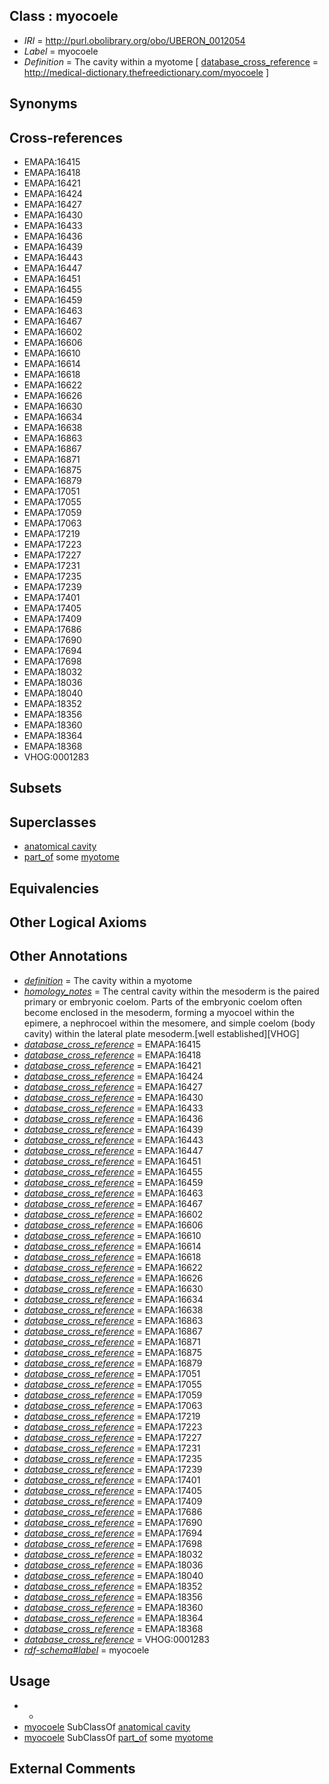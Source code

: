 
## Class : myocoele

 * *IRI* = http://purl.obolibrary.org/obo/UBERON_0012054
 * *Label* = myocoele
 * *Definition* = The cavity within a myotome [ [database_cross_reference](../../ef/oboInOwl#hasDbXref.md) = http://medical-dictionary.thefreedictionary.com/myocoele ]

## Synonyms


## Cross-references

 * EMAPA:16415
 * EMAPA:16418
 * EMAPA:16421
 * EMAPA:16424
 * EMAPA:16427
 * EMAPA:16430
 * EMAPA:16433
 * EMAPA:16436
 * EMAPA:16439
 * EMAPA:16443
 * EMAPA:16447
 * EMAPA:16451
 * EMAPA:16455
 * EMAPA:16459
 * EMAPA:16463
 * EMAPA:16467
 * EMAPA:16602
 * EMAPA:16606
 * EMAPA:16610
 * EMAPA:16614
 * EMAPA:16618
 * EMAPA:16622
 * EMAPA:16626
 * EMAPA:16630
 * EMAPA:16634
 * EMAPA:16638
 * EMAPA:16863
 * EMAPA:16867
 * EMAPA:16871
 * EMAPA:16875
 * EMAPA:16879
 * EMAPA:17051
 * EMAPA:17055
 * EMAPA:17059
 * EMAPA:17063
 * EMAPA:17219
 * EMAPA:17223
 * EMAPA:17227
 * EMAPA:17231
 * EMAPA:17235
 * EMAPA:17239
 * EMAPA:17401
 * EMAPA:17405
 * EMAPA:17409
 * EMAPA:17686
 * EMAPA:17690
 * EMAPA:17694
 * EMAPA:17698
 * EMAPA:18032
 * EMAPA:18036
 * EMAPA:18040
 * EMAPA:18352
 * EMAPA:18356
 * EMAPA:18360
 * EMAPA:18364
 * EMAPA:18368
 * VHOG:0001283

## Subsets


## Superclasses

 * [anatomical cavity](../../UBERON/53/UBERON_0002553.md)
 * [part_of](../../BFO/50/BFO_0000050.md) some [myotome](../../UBERON/82/UBERON_0003082.md)

## Equivalencies


## Other Logical Axioms


## Other Annotations

 * *[definition](../../IAO/15/IAO_0000115.md)* = The cavity within a myotome
 * *[homology_notes](../../UBPROP/03/UBPROP_0000003.md)* = The central cavity within the mesoderm is the paired primary or embryonic coelom. Parts of the embryonic coelom often become enclosed in the mesoderm, forming a myocoel within the epimere, a nephrocoel within the mesomere, and simple coelom (body cavity) within the lateral plate mesoderm.[well established][VHOG]
 * *[database_cross_reference](../../ef/oboInOwl#hasDbXref.md)* = EMAPA:16415
 * *[database_cross_reference](../../ef/oboInOwl#hasDbXref.md)* = EMAPA:16418
 * *[database_cross_reference](../../ef/oboInOwl#hasDbXref.md)* = EMAPA:16421
 * *[database_cross_reference](../../ef/oboInOwl#hasDbXref.md)* = EMAPA:16424
 * *[database_cross_reference](../../ef/oboInOwl#hasDbXref.md)* = EMAPA:16427
 * *[database_cross_reference](../../ef/oboInOwl#hasDbXref.md)* = EMAPA:16430
 * *[database_cross_reference](../../ef/oboInOwl#hasDbXref.md)* = EMAPA:16433
 * *[database_cross_reference](../../ef/oboInOwl#hasDbXref.md)* = EMAPA:16436
 * *[database_cross_reference](../../ef/oboInOwl#hasDbXref.md)* = EMAPA:16439
 * *[database_cross_reference](../../ef/oboInOwl#hasDbXref.md)* = EMAPA:16443
 * *[database_cross_reference](../../ef/oboInOwl#hasDbXref.md)* = EMAPA:16447
 * *[database_cross_reference](../../ef/oboInOwl#hasDbXref.md)* = EMAPA:16451
 * *[database_cross_reference](../../ef/oboInOwl#hasDbXref.md)* = EMAPA:16455
 * *[database_cross_reference](../../ef/oboInOwl#hasDbXref.md)* = EMAPA:16459
 * *[database_cross_reference](../../ef/oboInOwl#hasDbXref.md)* = EMAPA:16463
 * *[database_cross_reference](../../ef/oboInOwl#hasDbXref.md)* = EMAPA:16467
 * *[database_cross_reference](../../ef/oboInOwl#hasDbXref.md)* = EMAPA:16602
 * *[database_cross_reference](../../ef/oboInOwl#hasDbXref.md)* = EMAPA:16606
 * *[database_cross_reference](../../ef/oboInOwl#hasDbXref.md)* = EMAPA:16610
 * *[database_cross_reference](../../ef/oboInOwl#hasDbXref.md)* = EMAPA:16614
 * *[database_cross_reference](../../ef/oboInOwl#hasDbXref.md)* = EMAPA:16618
 * *[database_cross_reference](../../ef/oboInOwl#hasDbXref.md)* = EMAPA:16622
 * *[database_cross_reference](../../ef/oboInOwl#hasDbXref.md)* = EMAPA:16626
 * *[database_cross_reference](../../ef/oboInOwl#hasDbXref.md)* = EMAPA:16630
 * *[database_cross_reference](../../ef/oboInOwl#hasDbXref.md)* = EMAPA:16634
 * *[database_cross_reference](../../ef/oboInOwl#hasDbXref.md)* = EMAPA:16638
 * *[database_cross_reference](../../ef/oboInOwl#hasDbXref.md)* = EMAPA:16863
 * *[database_cross_reference](../../ef/oboInOwl#hasDbXref.md)* = EMAPA:16867
 * *[database_cross_reference](../../ef/oboInOwl#hasDbXref.md)* = EMAPA:16871
 * *[database_cross_reference](../../ef/oboInOwl#hasDbXref.md)* = EMAPA:16875
 * *[database_cross_reference](../../ef/oboInOwl#hasDbXref.md)* = EMAPA:16879
 * *[database_cross_reference](../../ef/oboInOwl#hasDbXref.md)* = EMAPA:17051
 * *[database_cross_reference](../../ef/oboInOwl#hasDbXref.md)* = EMAPA:17055
 * *[database_cross_reference](../../ef/oboInOwl#hasDbXref.md)* = EMAPA:17059
 * *[database_cross_reference](../../ef/oboInOwl#hasDbXref.md)* = EMAPA:17063
 * *[database_cross_reference](../../ef/oboInOwl#hasDbXref.md)* = EMAPA:17219
 * *[database_cross_reference](../../ef/oboInOwl#hasDbXref.md)* = EMAPA:17223
 * *[database_cross_reference](../../ef/oboInOwl#hasDbXref.md)* = EMAPA:17227
 * *[database_cross_reference](../../ef/oboInOwl#hasDbXref.md)* = EMAPA:17231
 * *[database_cross_reference](../../ef/oboInOwl#hasDbXref.md)* = EMAPA:17235
 * *[database_cross_reference](../../ef/oboInOwl#hasDbXref.md)* = EMAPA:17239
 * *[database_cross_reference](../../ef/oboInOwl#hasDbXref.md)* = EMAPA:17401
 * *[database_cross_reference](../../ef/oboInOwl#hasDbXref.md)* = EMAPA:17405
 * *[database_cross_reference](../../ef/oboInOwl#hasDbXref.md)* = EMAPA:17409
 * *[database_cross_reference](../../ef/oboInOwl#hasDbXref.md)* = EMAPA:17686
 * *[database_cross_reference](../../ef/oboInOwl#hasDbXref.md)* = EMAPA:17690
 * *[database_cross_reference](../../ef/oboInOwl#hasDbXref.md)* = EMAPA:17694
 * *[database_cross_reference](../../ef/oboInOwl#hasDbXref.md)* = EMAPA:17698
 * *[database_cross_reference](../../ef/oboInOwl#hasDbXref.md)* = EMAPA:18032
 * *[database_cross_reference](../../ef/oboInOwl#hasDbXref.md)* = EMAPA:18036
 * *[database_cross_reference](../../ef/oboInOwl#hasDbXref.md)* = EMAPA:18040
 * *[database_cross_reference](../../ef/oboInOwl#hasDbXref.md)* = EMAPA:18352
 * *[database_cross_reference](../../ef/oboInOwl#hasDbXref.md)* = EMAPA:18356
 * *[database_cross_reference](../../ef/oboInOwl#hasDbXref.md)* = EMAPA:18360
 * *[database_cross_reference](../../ef/oboInOwl#hasDbXref.md)* = EMAPA:18364
 * *[database_cross_reference](../../ef/oboInOwl#hasDbXref.md)* = EMAPA:18368
 * *[database_cross_reference](../../ef/oboInOwl#hasDbXref.md)* = VHOG:0001283
 * *[rdf-schema#label](../../el/rdf-schema#label.md)* = myocoele

## Usage

 * -
 * [myocoele](../../UBERON/54/UBERON_0012054.md) SubClassOf [anatomical cavity](../../UBERON/53/UBERON_0002553.md)
 * [myocoele](../../UBERON/54/UBERON_0012054.md) SubClassOf [part_of](../../BFO/50/BFO_0000050.md) some [myotome](../../UBERON/82/UBERON_0003082.md)

## External Comments


